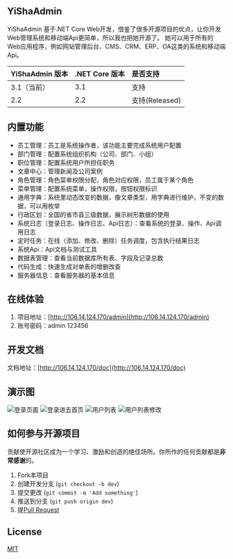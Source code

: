## YiShaAdmin
 YiShaAdmin 基于.NET Core Web开发，借鉴了很多开源项目的优点，让你开发Web管理系统和移动端Api更简单，所以我也把她开源了。
 她可以用于所有的Web应用程序，例如网站管理后台、CMS、CRM、ERP、OA这类的系统和移动端Api。<br />
 
| YiShaAdmin 版本 | .NET Core 版本 | 是否支持 |
|:-----|:-----|:-----|
| 3.1（当前） | 3.1 | 支持 |
| 2.2 | 2.2 | 支持(Released) |


## 内置功能

- 员工管理：员工是系统操作者，该功能主要完成系统用户配置
- 部门管理：配置系统组织机构（公司、部门、小组）
- 职位管理：配置系统用户所担任职务
- 文章中心：管理新闻及公司案例
- 角色管理：角色菜单权限分配，角色对应权限，员工属于某个角色
- 菜单管理：配置系统菜单，操作权限，按钮权限标识
- 通用字典：系统里动态改变的数据，像文章类型，用字典进行维护，不变的数据，可以用枚举
- 行政区划：全国的省市县三级数据，展示树形数据的使用
- 系统日志（登录日志、操作日志、Api日志）：查看系统的登录、操作、Api调用日志
- 定时任务：在线（添加、修改、删除）任务调度，包含执行结果日志
- 系统Api：Api文档与测试工具
- 数据表管理：查看当前数据库所有表、字段及记录总数
- 代码生成：快速生成对单表的增删改查
- 服务器信息：查看服务器的基本信息

## 在线体验
1. 项目地址：[http://106.14.124.170/admin](http://106.14.124.170/admin)  
2. 账号密码：admin 123456

## 开发文档

文档地址：[http://106.14.124.170/doc](http://106.14.124.170/doc)  

## 演示图

![登录页面](https://raw.githubusercontent.com/liukuo362573/YiShaAdmin/master/YiSha.Web/YiSha.Admin.Web/wwwroot/image/demo_1.jpg)
![登录进去首页](https://raw.githubusercontent.com/liukuo362573/YiShaAdmin/master/YiSha.Web/YiSha.Admin.Web/wwwroot/image/demo_2.png)
![用户列表](https://raw.githubusercontent.com/liukuo362573/YiShaAdmin/master/YiSha.Web/YiSha.Admin.Web/wwwroot/image/demo_3.png)
![用户列表修改](https://raw.githubusercontent.com/liukuo362573/YiShaAdmin/master/YiSha.Web/YiSha.Admin.Web/wwwroot/image/demo_4.png)

## 如何参与开源项目

贡献使开源社区成为一个学习、激励和创造的绝佳场所。你所作的任何贡献都是**非常感谢**的。

1. Fork本项目
2. 创建开发分支 (`git checkout -b dev`)
3. 提交更改 (`git commit -m 'Add something'`)
4. 推送到分支 (`git push origin dev`)
5. 提[Pull Request](https://github.com/liukuo362573/YiShaAdmin/compare)

## License

[MIT](https://github.com/liukuo362573/yishaadmin/blob/master/LICENSE)  
